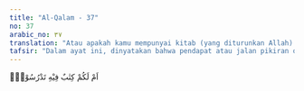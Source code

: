 ```yaml
---
title: "Al-Qalam - 37"
no: 37
arabic_no: ٣٧
translation: "Atau apakah kamu mempunyai kitab (yang diturunkan Allah) yang kamu pelajari?  "
tafsir: "Dalam ayat ini, dinyatakan bahwa pendapat atau jalan pikiran orang-orang kafir itu tidak berdasarkan wahyu dari Allah. Tidak ada satu pun dari kitab Allah yang menerangkan hal yang demikian itu. Ungkapan itu dilontarkan kepada mereka dalam bentuk pertanyaan, \"Apakah kamu, hai orang-orang kafir, mempunyai suatu kitab yang diturunkan dari langit, yang kamu terima dari nenek moyangmu kemudian kamu pelajari secara turun-temurun, yang mengandung suatu ketentuan seperti yang kamu katakan itu. Apakah kamu memiliki kitab yang semacam itu yang membolehkan kamu memilih apa yang kamu inginkan sesuai dengan kehendakmu.\"\n\nAyat ini dikemukakan dalam bentuk kalimat tanya. Biasanya kalimat tanya bermaksud untuk menanyakan sesuatu yang tidak diketahui, tetapi kalimat tanya di sini untuk mengingkari dan menyatakan kejelekan suatu perbuatan. Seakan-akan Allah menyatakan kepada orang-orang kafir bahwa tidak ada suatu pun wahyu-Nya yang menyatakan demikian. Ucapan mereka itu adalah ucapan yang mereka ada-adakan dan cara mengada-adakan yang demikian itu adalah cara yang tidak terpuji."
---
```

اَمْ لَكُمْ كِتٰبٌ فِيْهِ تَدْرُسُوْنَۙ